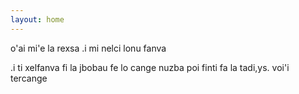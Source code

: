 ```yaml
---
layout: home
---
```


o'ai mi'e la rexsa .i mi nelci lonu fanva

.i ti xelfanva fi la jbobau fe lo cange nuzba poi finti fa la tadi,ys. voi'i tercange
